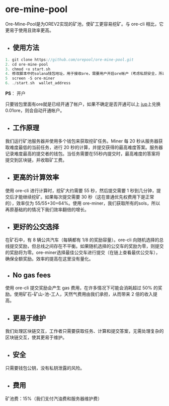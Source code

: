 # ore-mine-pool


Ore-Mine-Pool是为OREV2实现的矿池，使矿工更容易挖矿。与 ore-cli 相比，它更易于使用且效率更高。


* ## 使用方法

```c
1. git clone https://github.com/orepool/ore-mine-pool.git
2. cd ore-mine-pool
3. chmod +x start.sh
4. 修改脚本中的solana钱包地址，用于接收ore，需要用户开启ore帐户（考虑私钥安全，所以用户自己创建）。
5  screen -S ore-miner
6. ./start.sh  wallet_address
```


**PS**： 开户

只要钱包里面有ore就是已经开通了帐户，如果不确定是否开通可以上 [jup](juporeoU2P8bN6jkk3jbaiVxYnG1dCXcYxwhwyK9jSybcp)上兑换0.01ore，则会自动开通帐户。

* ## 工作原理


我们运行矿池服务器并使用多个钱包来获取挖矿任务。Miner 每 20 秒从服务器获取难度最低的当前任务，进行 20 秒的计算，并提交获得的最高难度答案。服务器记录难度最高的提交者的钱包。当任务需要在55秒内提交时，最高难度的答案将提交到区块链，并收取矿工费。


* ## 更高的计算效率


使用 ore-cli 进行计算时，挖矿大约需要 55 秒，然后提交需要 1 秒到几分钟，提交后才能继续挖矿。如果每次提交需要 30 秒（这在普通优先权费用下是正常的），效率仅为 55/55+30=64%。使用 ore-miner，我们获取所有的sols，所以再原基础的的情况下我们效率翻倍的增长。


* ## 更好的公交选择


在矿石中，有 8 辆公共汽车（每辆都有 1/8 的奖励容量）。ore-cli 向随机选择的总线提交奖励，但总线之间存在不平衡。如果随机选择的公交车的奖励为零，则提交的奖励将为零。ore-miner选择最佳公交车进行提交（在链上查看最优公交车），确保全额奖励。效率的提高在这里没有量化。


* ## No gas fees


使用 ore-cli 提交奖励会产生 gas 费用，在许多情况下可能会消耗超过 50% 的奖励。使用矿石-矿山-池-工人，天然气费用由我们承担，从而带来 2 倍的收入提高。



* ## 更易于维护


我们处理区块链交互，工作者只需要获取任务、计算和提交答案，无需处理复杂的区块链交互，使其更易于维护。



* ## 安全


只需要钱包公钥，没有私钥泄露的风险。



* ## 费用


矿池费：15%（我们支付汽油费和服务器维护费）
